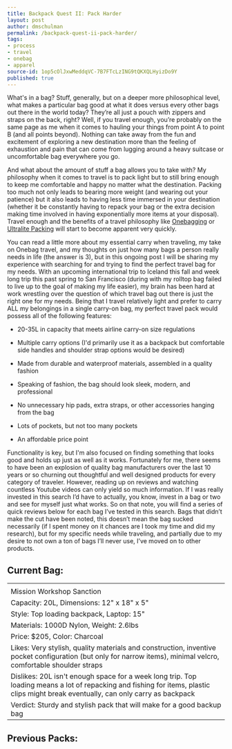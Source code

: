 ```yaml
---
title: Backpack Quest II: Pack Harder
layout: post
author: dmschulman
permalink: /backpack-quest-ii-pack-harder/
tags:
- process
- travel
- onebag
- apparel
source-id: 1op5cOlJxwMeddqVC-7B7FTcLzING9tQKXQLHyizDo9Y
published: true
---
```

What's in a bag? Stuff, generally, but on a deeper more philosophical level, what makes a particular bag good at what it does versus every other bags out there in the world today? They’re all just a pouch with zippers and straps on the back, right? Well, if you travel enough, you’re probably on the same page as me when it comes to hauling your things from point A to point B (and all points beyond). Nothing can take away from the fun and excitement of exploring a new destination more than the feeling of exhaustion and pain that can come from lugging around a heavy suitcase or uncomfortable bag everywhere you go. 

And what about the amount of stuff a bag allows you to take with? My philosophy when it comes to travel is to pack light but to still bring enough to keep me comfortable and happy no matter what the destination. Packing too much not only leads to bearing more weight (and wearing out your patience) but it also leads to having less time immersed in your destination (whether it be constantly having to repack your bag or the extra decision making time involved in having exponentially more items at your disposal). Travel enough and the benefits of a travel philosophy like [Onebagging](https://www.reddit.com/r/onebag/) or [Ultralite Packing](https://www.reddit.com/r/Ultralight/) will start to become apparent very quickly.

You can read a little more about my essential carry when traveling, my take on Onebag travel, and my thoughts on just how many bags a person really needs in life (the answer is 3), but in this ongoing post I will be sharing my experience with searching for and trying to find the perfect travel bag for my needs. With an upcoming international trip to Iceland this fall and week long trip this past spring to San Francisco (during with my rolltop bag failed to live up to the goal of making my life easier), my brain has been hard at work wrestling over the question of which travel bag out there is just the right one for my needs. Being that I travel relatively light and prefer to carry ALL my belongings in a single carry-on bag, my perfect travel pack would possess all of the following features:

* 20-35L in capacity that meets airline carry-on size regulations

* Multiple carry options (I'd primarily use it as a backpack but comfortable side handles and shoulder strap options would be desired)

* Made from durable and waterproof materials, assembled in a quality fashion

* Speaking of fashion, the bag should look sleek, modern, and professional

* No unnecessary hip pads, extra straps, or other accessories hanging from the bag

* Lots of pockets, but not too many pockets

* An affordable price point

Functionality is key, but I'm also focused on finding something that looks good and holds up just as well as it works. Fortunately for me, there seems to have been an explosion of quality bag manufacturers over the last 10 years or so churning out thoughtful and well designed products for every category of traveler. However, reading up on reviews and watching countless Youtube videos can only yield so much information. If I was really invested in this search I’d have to actually, you know, invest in a bag or two and see for myself just what works. So on that note, you will find a series of quick reviews below for each bag I’ve tested in this search. Bags that didn’t make the cut have been noted, this doesn’t mean the bag sucked necessarily (if I spent money on it chances are I took my time and did my research), but for my specific needs while traveling, and partially due to my desire to not own a ton of bags I’ll never use, I’ve moved on to other products.

## Current Bag: 

<table>
  <tr>
    <td></td>
  </tr>
  <tr>
    <td>Mission Workshop Sanction</td>
  </tr>
  <tr>
    <td>Capacity: 20L, Dimensions: 12" x 18" x 5"</td>
  </tr>
  <tr>
    <td>Style: Top loading backpack, Laptop: 15"</td>
  </tr>
  <tr>
    <td>Materials: 1000D Nylon, Weight: 2.6lbs</td>
  </tr>
  <tr>
    <td>Price: $205, Color: Charcoal</td>
  </tr>
  <tr>
    <td>Likes: Very stylish, quality materials and construction, inventive pocket configuration (but only for narrow items), minimal velcro, comfortable shoulder straps</td>
  </tr>
  <tr>
    <td>Dislikes: 20L isn't enough space for a week long trip. Top loading means a lot of repacking and fishing for items, plastic clips might break eventually, can only carry as backpack</td>
  </tr>
  <tr>
    <td>Verdict: Sturdy and stylish pack that will make for a good backup bag</td>
  </tr>
</table>


## Previous Packs:


